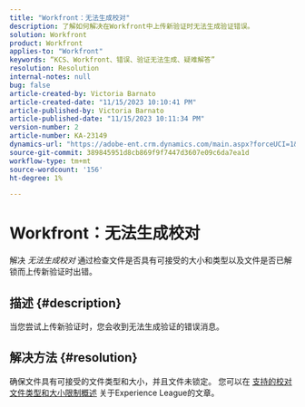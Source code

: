 ```yaml
---
title: "Workfront：无法生成校对"
description: 了解如何解决在Workfront中上传新验证时无法生成验证错误。
solution: Workfront
product: Workfront
applies-to: "Workfront"
keywords: “KCS、Workfront、错误、验证无法生成、疑难解答”
resolution: Resolution
internal-notes: null
bug: false
article-created-by: Victoria Barnato
article-created-date: "11/15/2023 10:10:41 PM"
article-published-by: Victoria Barnato
article-published-date: "11/15/2023 10:11:34 PM"
version-number: 2
article-number: KA-23149
dynamics-url: "https://adobe-ent.crm.dynamics.com/main.aspx?forceUCI=1&pagetype=entityrecord&etn=knowledgearticle&id=256f66cd-0384-ee11-8179-6045bd006a22"
source-git-commit: 389845951d8cb869f9f7447d3607e09c6da7ea1d
workflow-type: tm+mt
source-wordcount: '156'
ht-degree: 1%

---
```


# Workfront：无法生成校对


解决 *无法生成校对* 通过检查文件是否具有可接受的大小和类型以及文件是否已解锁而上传新验证时出错。

## 描述 {#description}


当您尝试上传新验证时，您会收到无法生成验证的错误消息。


## 解决方法 {#resolution}


确保文件具有可接受的文件类型和大小，并且文件未锁定。 您可以在 [支持的校对文件类型和大小限制概述](https://experienceleague.adobe.com/docs/workfront/using/review-and-approve-work/proofing/proofing-overview/supported-proofing-file-types.html?lang=en#:~:text=File%20size%20limits&amp;amp;text=Files%20must%20be%20less%20than,be%20less%20than%20100%20MB.) 关于Experience League的文章。


